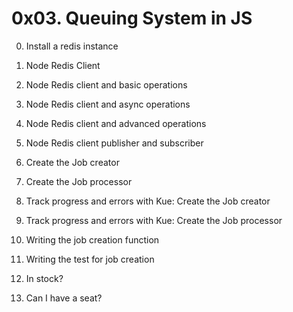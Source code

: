 # 0x03. Queuing System in JS

0. Install a redis instance

1. Node Redis Client

2. Node Redis client and basic operations

3. Node Redis client and async operations

4. Node Redis client and advanced operations

5. Node Redis client publisher and subscriber

6. Create the Job creator

7. Create the Job processor

8. Track progress and errors with Kue: Create the Job creator

9. Track progress and errors with Kue: Create the Job processor

10. Writing the job creation function

11. Writing the test for job creation

12. In stock?

13. Can I have a seat?
